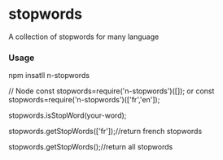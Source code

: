 # stopwords
A collection of stopwords for many language
<h3> Usage</h3>
npm insatll n-stopwords

// Node
const stopwords=require('n-stopwords')([]); 
or
const stopwords=require('n-stopwords')(['fr','en']); 

stopwords.isStopWord(your-word);

stopwords.getStopWords(['fr']);//return french stopwords

stopwords.getStopWords();//return all stopwords
